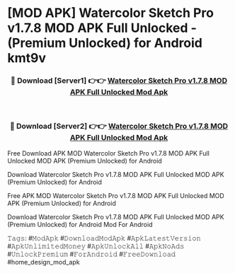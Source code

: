 # [MOD APK] Watercolor Sketch Pro v1.7.8 MOD APK Full Unlocked - (Premium Unlocked) for Android kmt9v



<div align="center">
<h3>🔴 Download [Server1] 👉👉 <a href="https://momento.my/?title=Watercolor_Sketch_Pro_v1.7.8_MOD_APK_Full_Unlocked">Watercolor Sketch Pro v1.7.8 MOD APK Full Unlocked Mod Apk</a></h3><br>

<h3>🔴 Download [Server2] 👉👉 <a href="https://momento.my/?title=Watercolor_Sketch_Pro_v1.7.8_MOD_APK_Full_Unlocked">Watercolor Sketch Pro v1.7.8 MOD APK Full Unlocked Mod Apk</a></h3>
</div>



Free Download APK MOD Watercolor Sketch Pro v1.7.8 MOD APK Full Unlocked MOD APK (Premium Unlocked) for Android

Download Watercolor Sketch Pro v1.7.8 MOD APK Full Unlocked MOD APK (Premium Unlocked) for Android

Free APK MOD Watercolor Sketch Pro v1.7.8 MOD APK Full Unlocked MOD APK (Premium Unlocked) for Android

Download Watercolor Sketch Pro v1.7.8 MOD APK Full Unlocked MOD APK (Premium Unlocked) for Android Mod For Android

𝚃𝚊𝚐𝚜: #𝙼𝚘𝚍𝙰𝚙𝚔 #𝙳𝚘𝚠𝚗𝚕𝚘𝚊𝚍𝙼𝚘𝚍𝙰𝚙𝚔 #𝙰𝚙𝚔𝙻𝚊𝚝𝚎𝚜𝚝𝚅𝚎𝚛𝚜𝚒𝚘𝚗 #𝙰𝚙𝚔𝚄𝚗𝚕𝚒𝚖𝚒𝚝𝚎𝚍𝙼𝚘𝚗𝚎𝚢 #𝙰𝚙𝚔𝚄𝚗𝚕𝚘𝚌𝚔𝙰𝚕𝚕 #𝙰𝚙𝚔𝙽𝚘𝙰𝚍𝚜 #𝚄𝚗𝚕𝚘𝚌𝚔𝙿𝚛𝚎𝚖𝚒𝚞𝚖 #𝙵𝚘𝚛𝙰𝚗𝚍𝚛𝚘𝚒𝚍 #𝙵𝚛𝚎𝚎𝙳𝚘𝚠𝚗𝚕𝚘𝚊𝚍 #home_design_mod_apk
